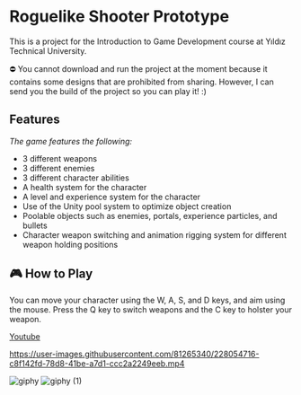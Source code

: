 # Roguelike Shooter Prototype

This is a project for the Introduction to Game Development course at Yıldız Technical University.

⛔ You cannot download and run the project at the moment because it contains some designs that are prohibited from sharing. However, I can send you the build of the project so you can play it! :)

## Features

*The game features the following:*

* 3 different weapons
* 3 different enemies
* 3 different character abilities
* A health system for the character
* A level and experience system for the character
* Use of the Unity pool system to optimize object creation
* Poolable objects such as enemies, portals, experience particles, and bullets
* Character weapon switching and animation rigging system for different weapon holding positions

## 🎮 How to Play

You can move your character using the W, A, S, and D keys, and aim using the mouse. Press the Q key to switch weapons and the C key to holster your weapon.

[Youtube](https://www.youtube.com/watch?v=9juT_jvuWM0&ab_channel=FurkanY%C3%BCksel)

https://user-images.githubusercontent.com/81265340/228054716-c8f142fd-78d8-41be-a7d1-ccc2a2249eeb.mp4


![giphy](https://user-images.githubusercontent.com/81265340/228057057-da54106d-cf75-4c46-8db3-de76f43b4282.gif)   ![giphy (1)](https://user-images.githubusercontent.com/81265340/228057437-b828405a-ff22-4312-aef4-2645a1efb17a.gif)
